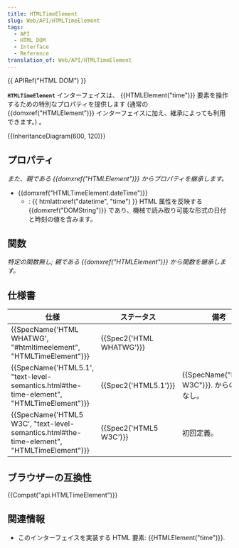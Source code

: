 ```yaml
---
title: HTMLTimeElement
slug: Web/API/HTMLTimeElement
tags:
  - API
  - HTML DOM
  - Interface
  - Reference
translation_of: Web/API/HTMLTimeElement
---
```

{{ APIRef("HTML DOM") }}

**`HTMLTimeElement`** インターフェイスは、 {{HTMLElement("time")}} 要素を操作するための特別なプロパティを提供します (通常の {{domxref("HTMLElement")}} インターフェイスに加え、継承によっても利用できます。) 。

{{InheritanceDiagram(600, 120)}}

## プロパティ

_また、親である {{domxref("HTMLElement")}} からプロパティを継承します。_

- {{domxref("HTMLTimeElement.dateTime")}}
  - : {{ htmlattrxref("datetime", "time") }} HTML 属性を反映する {{domxref("DOMString")}} であり、機械で読み取り可能な形式の日付と時刻の値を含みます。

## 関数

_特定の関数無し; 親である {{domxref("HTMLElement")}} から関数を継承します。_

## 仕様書

| 仕様                                                                                                                     | ステータス                       | 備考                                               |
| ------------------------------------------------------------------------------------------------------------------------ | -------------------------------- | -------------------------------------------------- |
| {{SpecName('HTML WHATWG', "#htmltimeelement", "HTMLTimeElement")}}                                 | {{Spec2('HTML WHATWG')}} |                                                    |
| {{SpecName('HTML5.1', "text-level-semantics.html#the-time-element", "HTMLTimeElement")}}     | {{Spec2('HTML5.1')}}     | {{SpecName("HTML5 W3C")}}. からの変更なし。 |
| {{SpecName('HTML5 W3C', "text-level-semantics.html#the-time-element", "HTMLTimeElement")}} | {{Spec2('HTML5 W3C')}}     | 初回定義。                                         |

## ブラウザーの互換性

{{Compat("api.HTMLTimeElement")}}

## 関連情報

- このインターフェイスを実装する HTML 要素: {{HTMLElement("time")}}.
